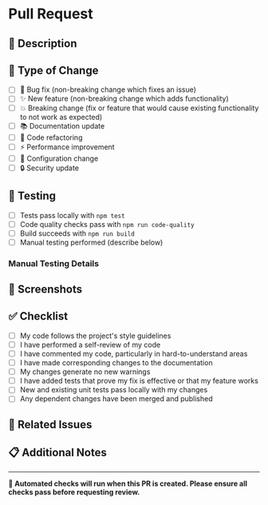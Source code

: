 # Pull Request

## 📝 Description

<!-- Provide a brief description of the changes in this PR -->

## 🎯 Type of Change

<!-- Mark the relevant option with an "x" -->

- [ ] 🐛 Bug fix (non-breaking change which fixes an issue)
- [ ] ✨ New feature (non-breaking change which adds functionality)
- [ ] 💥 Breaking change (fix or feature that would cause existing functionality to not work as expected)
- [ ] 📚 Documentation update
- [ ] 🧹 Code refactoring
- [ ] ⚡ Performance improvement
- [ ] 🔧 Configuration change
- [ ] 🔒 Security update

## 🧪 Testing

<!-- Describe the tests that you ran to verify your changes -->

- [ ] Tests pass locally with `npm test`
- [ ] Code quality checks pass with `npm run code-quality`
- [ ] Build succeeds with `npm run build`
- [ ] Manual testing performed (describe below)

### Manual Testing Details

<!-- Describe any manual testing you performed -->

## 📸 Screenshots

<!-- If applicable, add screenshots to help explain your changes -->

## ✅ Checklist

- [ ] My code follows the project's style guidelines
- [ ] I have performed a self-review of my code
- [ ] I have commented my code, particularly in hard-to-understand areas
- [ ] I have made corresponding changes to the documentation
- [ ] My changes generate no new warnings
- [ ] I have added tests that prove my fix is effective or that my feature works
- [ ] New and existing unit tests pass locally with my changes
- [ ] Any dependent changes have been merged and published

## 🔗 Related Issues

<!-- Link to any related issues using "Fixes #issue-number" or "Relates to #issue-number" -->

## 📋 Additional Notes

<!-- Add any additional notes or context about the PR -->

---

**🤖 Automated checks will run when this PR is created. Please ensure all checks pass before requesting review.**
